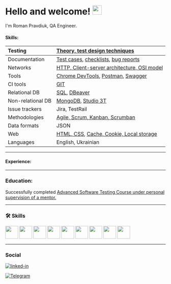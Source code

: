 # Hello and welcome! <img src="https://media.giphy.com/media/hvRJCLFzcasrR4ia7z/giphy.gif" width="29px">

I'm  Roman Pravdiuk, QA Engineer. 

#### Skills:

| Testing | [Theory, test design techniques](https://github.com/RomanPravdiuk/Theory-test-design-techniques) |
| :----------------- | :------------------ |
| Documentation   | [Test cases](https://github.com/RomanPravdiuk/Test-cases), [checklists](https://github.com/RomanPravdiuk/Checklists), [bug reports](https://github.com/RomanPravdiuk/Bug-reports)  |
| Networks   | [HTTP, Client-server architecture, OSI model](https://github.com/RomanPravdiuk/HTTP-Client-server-architecture-OSI-model)  |
| Tools   | [Chrome DevTools](https://github.com/RomanPravdiuk/Chrome-DevTools), [Postman](https://github.com/RomanPravdiuk/Postman), [Swagger](https://github.com/RomanPravdiuk/swaggerhub)  |
| CI tools   |  [GIT](https://github.com/RomanPravdiuk/GIT)  |
| Relational DB   | [SQL](https://github.com/RomanPravdiuk/SQL), [DBeaver](https://github.com/RomanPravdiuk/SQL)  |
| Non-relational DB   | [MongoDB](https://github.com/RomanPravdiuk/NoSQL), [Studio 3T](https://github.com/RomanPravdiuk/NoSQL)  |
| Issue trackers   | Jira, TestRail   |
| Methodologies   | [Agile, Scrum, Kanban, Scrumban](https://github.com/RomanPravdiuk/Agile-Scrum-Kanban-Scrumban) |
| Data formats   | JSON  |
| Web   | [HTML, CSS](https://github.com/RomanPravdiuk/HTML-CSS), [Cache, Cookie, Local storage ](https://github.com/RomanPravdiuk/Cache-Cookie-Local-storage) |
| Languages   | English, Ukrainian  |

---

#### Experience:

---

### Education:

Successfully completed [Advanced Software Testing Course under personal supervision of a mentor.](https://ilarionhalushka.github.io/certificates/Oleksii-Lobanov#certificate-of-completion-)

---

### :hammer_and_wrench: Skills

<div>

 <img src="https://user-images.githubusercontent.com/113934709/221174283-ce51f794-02f2-4c91-b24a-eb1e7e026f8a.png" width="40" height="40"/>
 <img src="https://user-images.githubusercontent.com/113934709/221174303-52d1a2ee-047e-4b0a-88fc-97164157d699.png" width="40" height="40"/>
 <img src="https://user-images.githubusercontent.com/113934709/221174306-e6c1f52f-4411-43a6-842f-a21dfa1dcc03.png" width="40" height="40"/>
 <img src="https://user-images.githubusercontent.com/113934709/221174291-e6daa64b-54dd-4ea3-b05f-c63a095856b1.png" width="40" height="40"/>
 <img src="https://user-images.githubusercontent.com/113934709/221174302-3f5e4665-0ef5-4320-90ca-93df9f79bf0d.png" width="40" height="40"/>
 <img src="https://user-images.githubusercontent.com/113934709/221174305-4eff79ea-7a1f-4bf4-b952-8d0c7237d225.png" width="40" height="40"/>
 <img src="https://user-images.githubusercontent.com/113934709/221174290-80c8e1f9-3aa8-4925-bdc3-d20edfa8c5e6.png" width="40" height="40"/>
 <img src="https://user-images.githubusercontent.com/113934709/221174296-dda7d004-2d2c-47c4-8eda-1b873c7272ee.png" width="40" height="40"/>
 <img src="https://user-images.githubusercontent.com/113934709/221174308-6129d0f4-6d48-47ce-8087-6d80e4cdc629.png" width="40" height="40"/>
 
 ---
 
</div>

### Social

<div id="badges">

[![linked-in](https://img.shields.io/badge/LinkedIn-0077B5?style=for-the-badge&logo=LinkedIn&logoColor=white)](https://www.linkedin.com/in/roman-pravdyuk-qa/)
 
<div id="badges">

[![Telegram](https://img.shields.io/badge/Telegram-0077B5?style=for-the-badge&logo=Telegram&logoColor=white)](https://t.me/RomanPravdiukQA)

